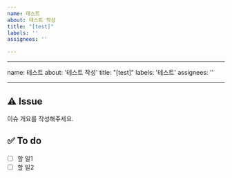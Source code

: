 ```yaml
---
name: 테스트
about: 테스트 작성
title: "[test]"
labels: ''
assignees: ''

---
```


---
name: 테스트
about: '테스트 작성'
title: "[test]"
labels: '테스트'
assignees: ''

---

## ⚠️ Issue
이슈 개요를 작성해주세요.

## ✅ To do
- [ ] 할 일1
- [ ] 할 일2
